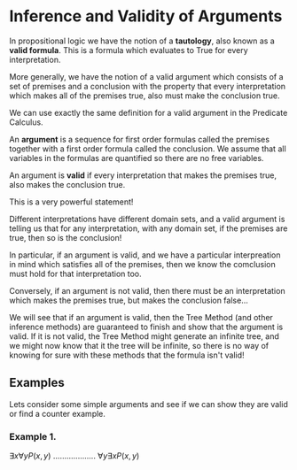 # Inference and Validity of Arguments

In propositional logic we have the notion of a **tautology**, also known as a **valid formula**.
This is a formula which evaluates to True for every interpretation. 

More generally, we have the
notion of a valid argument which consists of a set of premises and a conclusion with the property
that every interpretation which makes all of the premises true, also must make the conclusion true.

We can use exactly the same definition for a valid argument in the Predicate Calculus.

An **argument** is a sequence for first order formulas called the premises together with a first
order formula called the conclusion. We assume that all variables in the formulas are quantified
so there are no free variables.

An argument is **valid** if every interpretation that makes the premises true, also makes the conclusion true.

This is a very powerful statement!

Different interpretations have different domain sets, and a valid argument is telling us that for any interpretation,
with any domain set, if the premises are true, then so is the conclusion!

In particular, if an argument is valid, and we have a particular interpreation in mind which satisfies all of the premises,
then we know the comclusion must hold for that interpretation too.

Conversely, if an argument is not valid, then there must be an interpretation which makes the premises true, 
but makes the conclusion false...  

We will see that if an argument is valid, then the Tree Method (and other inference methods) are guaranteed to finish
and show that the argument is valid.  If it is not valid, the Tree Method might generate an infinite tree, and we might
now know that it the tree will be infinite, so there is no way of knowing for sure with these methods that the formula isn't valid!

## Examples
Lets consider some simple arguments and see if we can show they are valid or find a counter example.

### Example 1.
$\exists x \forall y P(x,y)$
...................
$\forall y \exists x P(x,y)$




